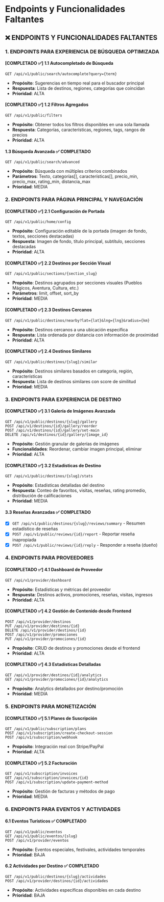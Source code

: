 # Endpoints y Funcionalidades Faltantes

## ❌ ENDPOINTS Y FUNCIONALIDADES FALTANTES

### 1. ENDPOINTS PARA EXPERIENCIA DE BÚSQUEDA OPTIMIZADA

#### [COMPLETADO ✅] 1.1 Autocompletado de Búsqueda
```
GET /api/v1/public/search/autocomplete?query={term}
```
- **Propósito**: Sugerencias en tiempo real para el buscador principal
- **Respuesta**: Lista de destinos, regiones, categorías que coincidan
- **Prioridad**: ALTA

#### [COMPLETADO ✅] 1.2 Filtros Agregados
```
GET /api/v1/public/filters
```
- **Propósito**: Obtener todos los filtros disponibles en una sola llamada
- **Respuesta**: Categorías, características, regiones, tags, rangos de precios
- **Prioridad**: ALTA

#### 1.3 Búsqueda Avanzada ✅ COMPLETADO
```
GET /api/v1/public/search/advanced
```
- **Propósito**: Búsqueda con múltiples criterios combinados
- **Parámetros**: Texto, categorías[], características[], precio_min, precio_max, rating_min, distancia_max
- **Prioridad**: MEDIA

### 2. ENDPOINTS PARA PÁGINA PRINCIPAL Y NAVEGACIÓN

#### [COMPLETADO ✅] 2.1 Configuración de Portada
```
GET /api/v1/public/home/config
```
- **Propósito**: Configuración editable de la portada (imagen de fondo, textos, secciones destacadas)
- **Respuesta**: Imagen de fondo, título principal, subtítulo, secciones destacadas
- **Prioridad**: ALTA

#### [COMPLETADO ✅] 2.2 Destinos por Sección Visual
```
GET /api/v1/public/sections/{section_slug}
```
- **Propósito**: Destinos agrupados por secciones visuales (Pueblos Mágicos, Aventura, Cultura, etc.)
- **Parámetros**: limit, offset, sort_by
- **Prioridad**: MEDIA

#### [COMPLETADO ✅] 2.3 Destinos Cercanos
```
GET /api/v1/public/destinos/nearby?lat={lat}&lng={lng}&radius={km}
```
- **Propósito**: Destinos cercanos a una ubicación específica
- **Respuesta**: Lista ordenada por distancia con información de proximidad
- **Prioridad**: ALTA

#### [COMPLETADO ✅] 2.4 Destinos Similares
```
GET /api/v1/public/destinos/{slug}/similar
```
- **Propósito**: Destinos similares basados en categoría, región, características
- **Respuesta**: Lista de destinos similares con score de similitud
- **Prioridad**: MEDIA

### 3. ENDPOINTS PARA EXPERIENCIA DE DESTINO

#### [COMPLETADO ✅] 3.1 Galería de Imágenes Avanzada
```
GET /api/v1/public/destinos/{slug}/gallery
POST /api/v1/destinos/{id}/gallery/reorder
POST /api/v1/destinos/{id}/gallery/set-main
DELETE /api/v1/destinos/{id}/gallery/{image_id}
```
- **Propósito**: Gestión granular de galerías de imágenes
- **Funcionalidades**: Reordenar, cambiar imagen principal, eliminar
- **Prioridad**: ALTA

#### [COMPLETADO ✅] 3.2 Estadísticas de Destino
```
GET /api/v1/public/destinos/{slug}/stats
```
- **Propósito**: Estadísticas detalladas del destino
- **Respuesta**: Conteo de favoritos, visitas, reseñas, rating promedio, distribución de calificaciones
- **Prioridad**: MEDIA

#### 3.3 Reseñas Avanzadas ✅ COMPLETADO
- [x] `GET /api/v1/public/destinos/{slug}/reviews/summary` - Resumen estadístico de reseñas
- [x] `POST /api/v1/public/reviews/{id}/report` - Reportar reseña inapropiada
- [x] `POST /api/v1/public/reviews/{id}/reply` - Responder a reseña (dueño)

### 4. ENDPOINTS PARA PROVEEDORES

#### [COMPLETADO ✅] 4.1 Dashboard de Proveedor
```
GET /api/v1/provider/dashboard
```
- **Propósito**: Estadísticas y métricas del proveedor
- **Respuesta**: Destinos activos, promociones, reseñas, visitas, ingresos
- **Prioridad**: ALTA

#### [COMPLETADO ✅] 4.2 Gestión de Contenido desde Frontend
```
POST /api/v1/provider/destinos
PUT /api/v1/provider/destinos/{id}
DELETE /api/v1/provider/destinos/{id}
POST /api/v1/provider/promociones
PUT /api/v1/provider/promociones/{id}
```
- **Propósito**: CRUD de destinos y promociones desde el frontend
- **Prioridad**: ALTA

#### [COMPLETADO ✅] 4.3 Estadísticas Detalladas
```
GET /api/v1/provider/destinos/{id}/analytics
GET /api/v1/provider/promociones/{id}/analytics
```
- **Propósito**: Analytics detallados por destino/promoción
- **Prioridad**: MEDIA

### 5. ENDPOINTS PARA MONETIZACIÓN

#### [COMPLETADO ✅] 5.1 Planes de Suscripción
```
GET /api/v1/public/subscription/plans
POST /api/v1/subscription/create-checkout-session
POST /api/v1/subscription/webhook
```
- **Propósito**: Integración real con Stripe/PayPal
- **Prioridad**: ALTA

#### [COMPLETADO ✅] 5.2 Facturación
```
GET /api/v1/subscription/invoices
GET /api/v1/subscription/invoices/{id}
POST /api/v1/subscription/update-payment-method
```
- **Propósito**: Gestión de facturas y métodos de pago
- **Prioridad**: MEDIA

### 6. ENDPOINTS PARA EVENTOS Y ACTIVIDADES

#### 6.1 Eventos Turísticos ✅ COMPLETADO
```
GET /api/v1/public/eventos
GET /api/v1/public/eventos/{slug}
POST /api/v1/provider/eventos
```
- **Propósito**: Eventos especiales, festivales, actividades temporales
- **Prioridad**: BAJA

#### 6.2 Actividades por Destino ✅ COMPLETADO
```
GET /api/v1/public/destinos/{slug}/actividades
POST /api/v1/provider/destinos/{id}/actividades
```
- **Propósito**: Actividades específicas disponibles en cada destino
- **Prioridad**: BAJA 